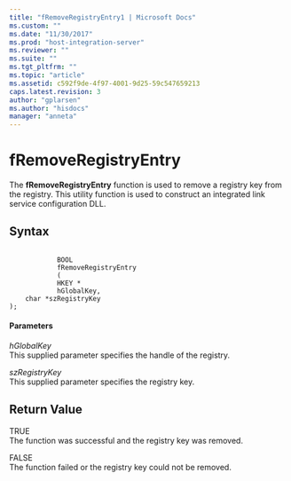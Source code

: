 ```yaml
---
title: "fRemoveRegistryEntry1 | Microsoft Docs"
ms.custom: ""
ms.date: "11/30/2017"
ms.prod: "host-integration-server"
ms.reviewer: ""
ms.suite: ""
ms.tgt_pltfrm: ""
ms.topic: "article"
ms.assetid: c592f9de-4f97-4001-9d25-59c547659213
caps.latest.revision: 3
author: "gplarsen"
ms.author: "hisdocs"
manager: "anneta"
---
```

# fRemoveRegistryEntry
The **fRemoveRegistryEntry** function is used to remove a registry key from the registry. This utility function is used to construct an integrated link service configuration DLL.  
  
## Syntax  
  
```  
  
            BOOL  
            fRemoveRegistryEntry  
            (  
            HKEY *  
            hGlobalKey,  
    char *szRegistryKey   
);  
```  
  
#### Parameters  
 *hGlobalKey*  
 This supplied parameter specifies the handle of the registry.  
  
 *szRegistryKey*  
 This supplied parameter specifies the registry key.  
  
## Return Value  
 TRUE  
 The function was successful and the registry key was removed.  
  
 FALSE  
 The function failed or the registry key could not be removed.
